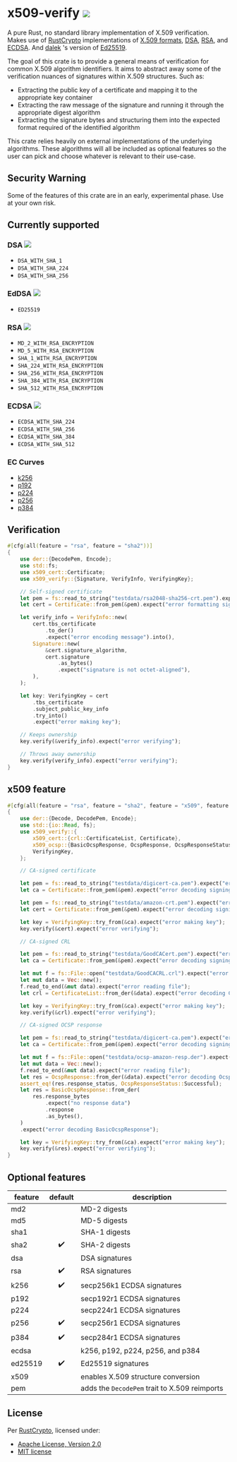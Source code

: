 x509-verify [![](https://github.com/bhesh/x509-verify/actions/workflows/all.yml/badge.svg?branch=master)](https://github.com/bhesh/x509-verify/actions/workflows/all.yml)
===========

A pure Rust, no standard library implementation of X.509 verification. Makes use of
[RustCrypto](https://github.com/RustCrypto) implementations of
[X.509 formats](https://github.com/RustCrypto/formats),
[DSA](https://github.com/RustCrypto/signatures/tree/master/dsa),
[RSA](https://github.com/RustCrypto/RSA), and
[ECDSA](https://github.com/RustCrypto/signatures/tree/master/ecdsa). And
[dalek](https://github.com/dalek-cryptography) 's version of
[Ed25519](https://github.com/dalek-cryptography/curve25519-dalek).

The goal of this crate is to provide a general means of verification for common X.509 algorithm identifiers.
It aims to abstract away some of the verification nuances of signatures within X.509 structures. Such as:

- Extracting the public key of a certificate and mapping it to the appropriate key container
- Extracting the raw message of the signature and running it through the appropriate digest algorithm
- Extracting the signature bytes and structuring them into the expected format required of the identified algorithm

This crate relies heavily on external implementations of the underlying algorithms. These algorithms will all be
included as optional features so the user can pick and choose whatever is relevant to their use-case.

## Security Warning

Some of the features of this crate are in an early, experimental phase. Use at your own risk.

## Currently supported

### DSA [![](https://github.com/bhesh/x509-verify/actions/workflows/dsa.yml/badge.svg?branch=master)](https://github.com/bhesh/x509-verify/actions/workflows/dsa.yml)

- `DSA_WITH_SHA_1`
- `DSA_WITH_SHA_224`
- `DSA_WITH_SHA_256`

### EdDSA [![](https://github.com/bhesh/x509-verify/actions/workflows/ed25519.yml/badge.svg?branch=master)](https://github.com/bhesh/x509-verify/actions/workflows/ed25519.yml)

- `ED25519`

### RSA [![](https://github.com/bhesh/x509-verify/actions/workflows/rsa.yml/badge.svg?branch=master)](https://github.com/bhesh/x509-verify/actions/workflows/rsa.yml)

- `MD_2_WITH_RSA_ENCRYPTION`
- `MD_5_WITH_RSA_ENCRYPTION`
- `SHA_1_WITH_RSA_ENCRYPTION`
- `SHA_224_WITH_RSA_ENCRYPTION`
- `SHA_256_WITH_RSA_ENCRYPTION`
- `SHA_384_WITH_RSA_ENCRYPTION`
- `SHA_512_WITH_RSA_ENCRYPTION`

### ECDSA [![](https://github.com/bhesh/x509-verify/actions/workflows/ecdsa.yml/badge.svg?branch=master)](https://github.com/bhesh/x509-verify/actions/workflows/ecdsa.yml)

- `ECDSA_WITH_SHA_224`
- `ECDSA_WITH_SHA_256`
- `ECDSA_WITH_SHA_384`
- `ECDSA_WITH_SHA_512`

### EC Curves

- [k256](https://github.com/RustCrypto/elliptic-curves/tree/master/k256)
- [p192](https://github.com/RustCrypto/elliptic-curves/tree/master/p192)
- [p224](https://github.com/RustCrypto/elliptic-curves/tree/master/p224)
- [p256](https://github.com/RustCrypto/elliptic-curves/tree/master/p256)
- [p384](https://github.com/RustCrypto/elliptic-curves/tree/master/p384)

## Verification

```rust
#[cfg(all(feature = "rsa", feature = "sha2"))]
{
    use der::{DecodePem, Encode};
    use std::fs;
    use x509_cert::Certificate;
    use x509_verify::{Signature, VerifyInfo, VerifyingKey};

    // Self-signed certificate
    let pem = fs::read_to_string("testdata/rsa2048-sha256-crt.pem").expect("error reading file");
    let cert = Certificate::from_pem(&pem).expect("error formatting signing cert");

    let verify_info = VerifyInfo::new(
        cert.tbs_certificate
            .to_der()
            .expect("error encoding message").into(),
        Signature::new(
            &cert.signature_algorithm,
            cert.signature
                .as_bytes()
                .expect("signature is not octet-aligned"),
        ),
    );

    let key: VerifyingKey = cert
        .tbs_certificate
        .subject_public_key_info
        .try_into()
        .expect("error making key");

    // Keeps ownership
    key.verify(&verify_info).expect("error verifying");

    // Throws away ownership
    key.verify(verify_info).expect("error verifying");
}
```

## x509 feature

```rust
#[cfg(all(feature = "rsa", feature = "sha2", feature = "x509", feature = "pem"))]
{
    use der::{Decode, DecodePem, Encode};
    use std::{io::Read, fs};
    use x509_verify::{
        x509_cert::{crl::CertificateList, Certificate},
        x509_ocsp::{BasicOcspResponse, OcspResponse, OcspResponseStatus},
        VerifyingKey,
    };

    // CA-signed certificate

    let pem = fs::read_to_string("testdata/digicert-ca.pem").expect("error reading file");
    let ca = Certificate::from_pem(&pem).expect("error decoding signing cert");

    let pem = fs::read_to_string("testdata/amazon-crt.pem").expect("error reading file");
    let cert = Certificate::from_pem(&pem).expect("error decoding signing cert");

    let key = VerifyingKey::try_from(&ca).expect("error making key");
    key.verify(&cert).expect("error verifying");

    // CA-signed CRL

    let pem = fs::read_to_string("testdata/GoodCACert.pem").expect("error reading file");
    let ca = Certificate::from_pem(&pem).expect("error decoding signing cert");

    let mut f = fs::File::open("testdata/GoodCACRL.crl").expect("error opening file");
    let mut data = Vec::new();
    f.read_to_end(&mut data).expect("error reading file");
    let crl = CertificateList::from_der(&data).expect("error decoding CRL");

    let key = VerifyingKey::try_from(&ca).expect("error making key");
    key.verify(&crl).expect("error verifying");

    // CA-signed OCSP response

    let pem = fs::read_to_string("testdata/digicert-ca.pem").expect("error reading file");
    let ca = Certificate::from_pem(&pem).expect("error decoding signing cert");

    let mut f = fs::File::open("testdata/ocsp-amazon-resp.der").expect("error opening file");
    let mut data = Vec::new();
    f.read_to_end(&mut data).expect("error reading file");
    let res = OcspResponse::from_der(&data).expect("error decoding OcspRequest");
    assert_eq!(res.response_status, OcspResponseStatus::Successful);
    let res = BasicOcspResponse::from_der(
        res.response_bytes
            .expect("no response data")
            .response
            .as_bytes(),
    )
    .expect("error decoding BasicOcspResponse");

    let key = VerifyingKey::try_from(&ca).expect("error making key");
    key.verify(&res).expect("error verifying");
}
```

## Optional features

| **feature** | **default** | **description** |
|-------------|:-----------:|-----------------|
| md2 | | MD-2 digests |
| md5 | | MD-5 digests |
| sha1 | | SHA-1 digests |
| sha2 | ✔️ | SHA-2 digests |
| dsa | | DSA signatures |
| rsa | ✔️ | RSA signatures |
| k256 | ✔️ | secp256k1 ECDSA signatures |
| p192 | | secp192r1 ECDSA signatures |
| p224 | | secp224r1 ECDSA signatures |
| p256 | ✔️ | secp256r1 ECDSA signatures |
| p384 | ✔️ | secp284r1 ECDSA signatures |
| ecdsa | | k256, p192, p224, p256, and p384 |
| ed25519 | ✔️ | Ed25519 signatures |
| x509 | | enables X.509 structure conversion |
| pem | | adds the `DecodePem` trait to X.509 reimports |

## License

Per [RustCrypto](https://github.com/RustCrypto/formats), licensed under:

- [Apache License, Version 2.0](http://www.apache.org/licenses/LICENSE-2.0)
- [MIT license](http://opensource.org/licenses/MIT)


